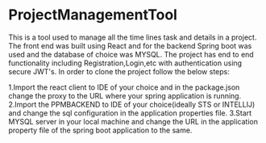 # ProjectManagementTool
This is a tool used to manage all the time lines task and details in a project.
The front end was built using React and for the backend Spring boot was used and the database of choice was MYSQL.
The project has end to end functionality including Registration,Login,etc with authentication using secure JWT's.
In order to clone the project follow the below steps:

1.Import the react client to IDE of your choice and in the package.json change the proxy to the URL where your spring application is running.
2.Import the PPMBACKEND to IDE of your choice(ideally STS or INTELLIJ) and change the sql configuration in the application properties file.
3.Start MYSQL server in your local machine and change the URL in the application property file of the spring boot application to the same.


